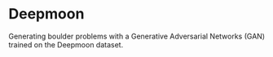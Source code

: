 # Deepmoon

Generating boulder problems with a Generative Adversarial Networks (GAN) trained on the Deepmoon dataset.
